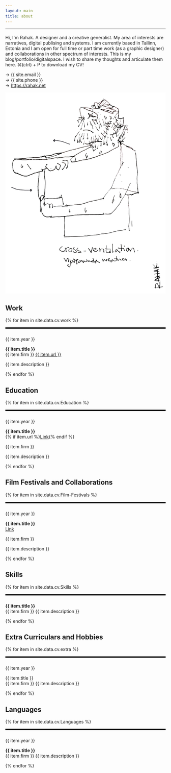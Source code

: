```yaml
---
layout: main
title: about
---
```

****
<h1 class="name" style="margin-top:0px;"></h1>

<div class="col-12 col-md-3 col-lg-6 intro">
<span class="penname">Hi, I'm Rahak.</span><span class="name"></span> A designer and a creative generalist. My area of interests are narratives, digital publising and systems. I am currently based in Tallinn, Estonia and I am open for full time or part time work (as a graphic designer) and collaborations in other spectrum of interests. 
<span class="penname">This is my blog/portfolio/digitalspace. I wish to share my thoughts and articulate them here. ⌘(ctrl) + P to download my CV!</span>
<p></p>
</div>

→ {{ site.email }}  
→ {{ site.phone }}  
→ https://rahak.net 

![self](img/Cross-Ventilation.png)
## Work
 {% for item in site.data.cv.work %}
 <div class="row">
    <div class="col-3 col-lg-3 col-md-3 col-sm-3" style="border-top:4px solid black;">
         <p style="padding:10px 0px 0px 0px;">{{ item.year }}</p>
    </div>
    <div class="col-9 col-lg-9 col-md-9 col-sm-9">
        <p><b>{{ item.title }}</b><br>
        {{ item.firm }} <a href="{{ item.url }}">{{ item.url }}</a></p>
        <p>{{ item.description }}</p>
     </div>
</div>
{% endfor %}

## Education
{% for item in site.data.cv.Education %}
 <div class="row">
    <div class="col-3 col-lg-3 col-md-3 col-sm-3" style="border-top:4px solid black;">
         <p style="padding:10px 0px 0px 0px;">{{ item.year }}</p>
    </div>
    <div class="col-9 col-lg-9 col-md-9 col-sm-9">
        <p><b>{{ item.title }}</b><br>{% if item.url %}<a href="{{ item.url }}">Link</a>{% endif %}</p>
        <p>{{ item.firm }}</p>
        <p>{{ item.description }}</p>
    </div>
</div>
{% endfor %}

## Film Festivals and Collaborations
{% for item in site.data.cv.Film-Festivals %}
 <div class="row">
    <div class="col-3 col-lg-3 col-md-3 col-sm-3" style="border-top:4px solid black;">
         <p style="padding:10px 0px 0px 0px;">{{ item.year }}</p>
    </div>
    <div class="col-9 col-lg-9 col-ms-9 col-sm-9">
        <p><b>{{ item.title }}</b><br><a href="{{ item.url }}">Link</a></p>
    <p>{{ item.firm }}</p>
        <p>{{ item.description }}</p>
    </div>
</div>
{% endfor %}

## Skills
{% for item in site.data.cv.Skills %}
 <div class="row">
    <div class="col-9 col-lg-3 col-md-3 col-sm-3" style="border-top:4px solid black;">
    </div>
    <div class="col-9 col-lg-9 col-md-9 col-sm-9">
        <p style="padding:10px 0px 0px 0px;"><b>{{ item.title }}</b><br>
        {{ item.firm }}
        {{ item.description }}</p>
    </div>
</div>
{% endfor %}

## Extra Curriculars and Hobbies
{% for item in site.data.cv.extra %}
 <div class="row">
    <div class="col-9 col-lg-3 col-md-3 col-sm-3" style="border-top:4px solid black;">
         <p style="padding:10px 0px 0px 0px;">{{ item.year }}</p>
    </div>
    <div class="col-9 col-lg-9 col-md-9 col-sm-9 d-flex">
        <p>{{ item.title }}<br>
        {{ item.firm }}
        {{ item.description }}</p>
    </div>
</div>
{% endfor %}

## Languages
{% for item in site.data.cv.Languages %}
 <div class="row">
    <div class="col-9 col-lg-3 col-md-3 col-sm-3" style="border-top:4px solid black;">
         <p style="padding:10px 0px 0px 0px;">{{ item.year }}</p>
    </div>
    <div class="col-9 col-lg-9 col-md-9 col-sm-9 d-flex">
        <p><b>{{ item.title }}</b><br>
        {{ item.firm }}
        {{ item.description }}</p>
    </div>
</div>
{% endfor %}




